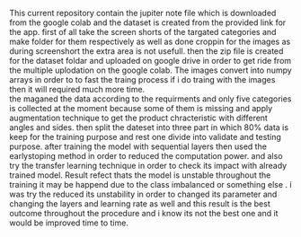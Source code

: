 This current repository contain the jupiter note file which is downloaded from the google colab 
and the dataset is created from the provided link for the app. first of all take the screen shorts of the targated categories and make folder for them respectively as well as 
done croppin for the images as during screenshort the extra area is not usefull.
then the zip file is created for the dataset foldar and uploaded on google drive in order to get ride from the multiple uplodation on the google colab.
The images convert into numpy arrays in order to to fast the traing process if i do traing with the images then it will required much more time.                                          
the maganed the data according to the requirments and only five categories is collected at the moment because some of them is missing and apply augmentation technique to
get the product chracteristic with different angles and sides.
then split the dateset into three part in which 80% data is keep for the training purpose and rest one divide into validate and testing purpose.
after training the model with sequential layers then used the earlystoping method in order to reduced the computation power.
and also try the transfer learning technique in order to check its impact with already trained model. 
Result refect thats the model is unstable throughout the training it may be happend due to the class imbalanced or something else . i was try the reduced its unstability in order 
to changed its parameter and changing the layers and learning rate as well and this result is the best outcome throughout the procedure and i know its not the best one and 
it would be improved time to time.

